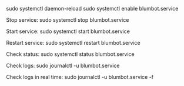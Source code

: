 sudo systemctl daemon-reload
sudo systemctl enable blumbot.service

Stop service:
sudo systemctl stop blumbot.service

Start service:
sudo systemctl start blumbot.service

Restart service:
sudo systemctl restart blumbot.service

Check status:
sudo systemctl status blumbot.service

Check logs:
sudo journalctl -u blumbot.service

Check logs in real time:
sudo journalctl -u blumbot.service -f
